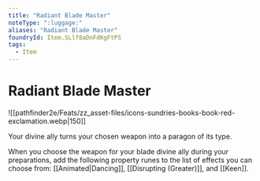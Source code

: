 ```yaml
---
title: "Radiant Blade Master"
noteType: ":luggage:"
aliases: "Radiant Blade Master"
foundryId: Item.SLlf8aDnFdKgFtPS
tags:
  - Item
---
```


# Radiant Blade Master
![[pathfinder2e/Feats/zz_asset-files/icons-sundries-books-book-red-exclamation.webp|150]]

Your divine ally turns your chosen weapon into a paragon of its type.

When you choose the weapon for your blade divine ally during your preparations, add the following property runes to the list of effects you can choose from: [[Animated|Dancing]], [[Disrupting (Greater)]], and [[Keen]].


